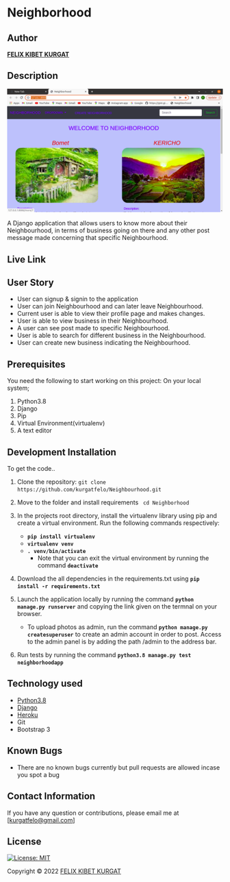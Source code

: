 # Neighborhood

## Author

[**FELIX KIBET KURGAT**](https://github.com/Vitalis-Kirui)

## Description
![Website image](https://github.com/kurgatfelo/Neighbourhood/blob/master/neighborhoodapp/media/Screenshot%20from%202022-04-18%2015-55-07.png)

A Django application that allows users to know more about their Neighbourhood, in terms of business going on there and any other post message made concerning that specific Neighbourhood.

## Live Link

## User Story

* User can signup & signin to the application
* User can join Neighbourhood and can later leave Neighbourhood.
* Current user is able to view their profile page and makes changes.
* User is able to view business in their Neighbourhood.
* A user can see post made to specific Neighbourhood.
* User is able to search for different business in the Neighbourhood.
* User can create new business indicating the Neighbourhood.

## Prerequisites

You need the following to start working on this project: On your local system; 

1. Python3.8
2. Django
3. Pip
4. Virtual Environment(virtualenv)
5. A text editor

## Development Installation

To get the code..

1. Clone the repository:
 `git clone  https://github.com/kurgatfelo/Neighbourhood.git`

2. Move to the folder and install requirements
 ` cd Neighborhood`

3. In the projects root directory, install the virtualenv library using pip and create a virtual environment. Run the following commands respectively:
    - **`pip install virtualenv`**
    - **`virtualenv venv`**
    - **`. venv/bin/activate`**
        * Note that you can exit the virtual environment by running the command **`deactivate`**
4. Download the all dependencies in the requirements.txt using **`pip install -r requirements.txt`**
5. Launch the application locally by running the command **`python manage.py runserver`** and copying the link given on the termnal on your browser.
    - To upload photos as admin, run the command  **`python manage.py createsuperuser`** to create an admin account in order to post. Access to the admin panel is by adding the path /admin to the address bar.
6. Run tests by running the command **`python3.8 manage.py test neighborhoodapp`**

## Technology used

* [Python3.8](https://www.python.org/)
* [Django](https://docs.djangoproject.com)
* [Heroku](https://heroku.com)
* Git
* Bootstrap 3

## Known Bugs

* There are no known bugs currently but pull requests are allowed incase you spot a bug

## Contact Information 

If you have any question or contributions, please email me at [kurgatfelo@gmail.com]

## License

[![License: MIT](https://img.shields.io/badge/License-MIT-yellow.svg)](LICENSE)

Copyright © 2022  [FELIX KIBET KURGAT](https://github.com/kurgatfelo)